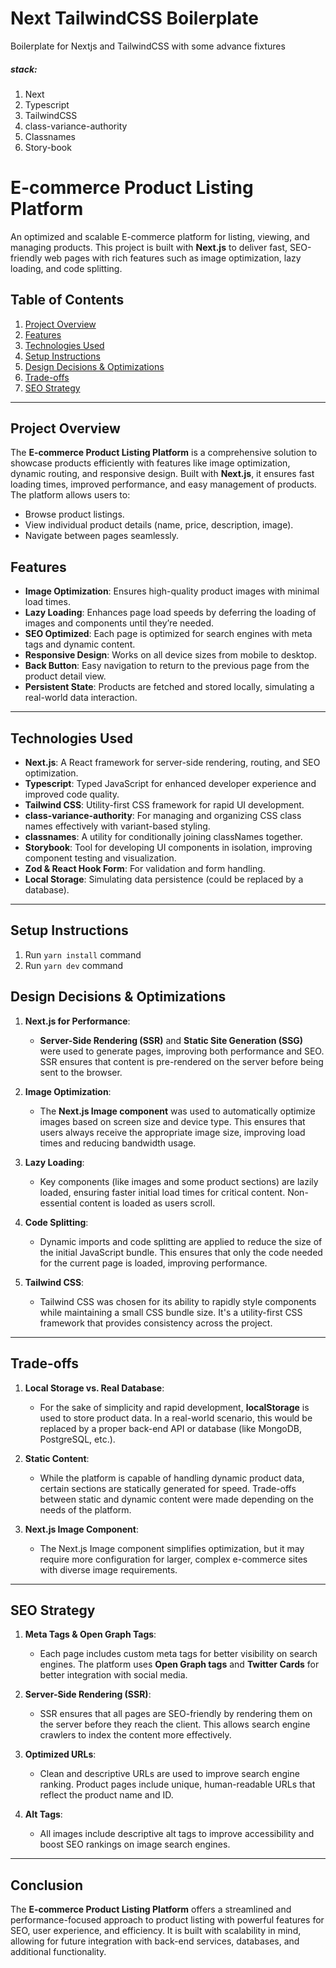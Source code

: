 # Next TailwindCSS Boilerplate

Boilerplate for Nextjs and TailwindCSS with some advance fixtures

##### stack:

1. Next
2. Typescript
3. TailwindCSS
4. class-variance-authority
5. Classnames
6. Story-book

# E-commerce Product Listing Platform

An optimized and scalable E-commerce platform for listing, viewing, and managing products. This project is built with **Next.js** to deliver fast, SEO-friendly web pages with rich features such as image optimization, lazy loading, and code splitting.

## Table of Contents

1. [Project Overview](#project-overview)
2. [Features](#features)
3. [Technologies Used](#technologies-used)
4. [Setup Instructions](#setup-instructions)
5. [Design Decisions & Optimizations](#design-decisions--optimizations)
6. [Trade-offs](#trade-offs)
7. [SEO Strategy](#seo-strategy)

---

## Project Overview

The **E-commerce Product Listing Platform** is a comprehensive solution to showcase products efficiently with features like image optimization, dynamic routing, and responsive design. Built with **Next.js**, it ensures fast loading times, improved performance, and easy management of products. The platform allows users to:

- Browse product listings.
- View individual product details (name, price, description, image).
- Navigate between pages seamlessly.

## Features

- **Image Optimization**: Ensures high-quality product images with minimal load times.
- **Lazy Loading**: Enhances page load speeds by deferring the loading of images and components until they’re needed.
- **SEO Optimized**: Each page is optimized for search engines with meta tags and dynamic content.
- **Responsive Design**: Works on all device sizes from mobile to desktop.
- **Back Button**: Easy navigation to return to the previous page from the product detail view.
- **Persistent State**: Products are fetched and stored locally, simulating a real-world data interaction.

---

## Technologies Used

- **Next.js**: A React framework for server-side rendering, routing, and SEO optimization.
- **Typescript**: Typed JavaScript for enhanced developer experience and improved code quality.
- **Tailwind CSS**: Utility-first CSS framework for rapid UI development.
- **class-variance-authority**: For managing and organizing CSS class names effectively with variant-based styling.
- **classnames**: A utility for conditionally joining classNames together.
- **Storybook**: Tool for developing UI components in isolation, improving component testing and visualization.
- **Zod & React Hook Form**: For validation and form handling.
- **Local Storage**: Simulating data persistence (could be replaced by a database).

---

## Setup Instructions

1. Run `yarn install` command
2. Run `yarn dev` command

## Design Decisions & Optimizations

1. **Next.js for Performance**:
   - **Server-Side Rendering (SSR)** and **Static Site Generation (SSG)** were used to generate pages, improving both performance and SEO. SSR ensures that content is pre-rendered on the server before being sent to the browser.
2. **Image Optimization**:

   - The **Next.js Image component** was used to automatically optimize images based on screen size and device type. This ensures that users always receive the appropriate image size, improving load times and reducing bandwidth usage.

3. **Lazy Loading**:

   - Key components (like images and some product sections) are lazily loaded, ensuring faster initial load times for critical content. Non-essential content is loaded as users scroll.

4. **Code Splitting**:

   - Dynamic imports and code splitting are applied to reduce the size of the initial JavaScript bundle. This ensures that only the code needed for the current page is loaded, improving performance.

5. **Tailwind CSS**:
   - Tailwind CSS was chosen for its ability to rapidly style components while maintaining a small CSS bundle size. It's a utility-first CSS framework that provides consistency across the project.

---

## Trade-offs

1. **Local Storage vs. Real Database**:

   - For the sake of simplicity and rapid development, **localStorage** is used to store product data. In a real-world scenario, this would be replaced by a proper back-end API or database (like MongoDB, PostgreSQL, etc.).

2. **Static Content**:

   - While the platform is capable of handling dynamic product data, certain sections are statically generated for speed. Trade-offs between static and dynamic content were made depending on the needs of the platform.

3. **Next.js Image Component**:
   - The Next.js Image component simplifies optimization, but it may require more configuration for larger, complex e-commerce sites with diverse image requirements.

---

## SEO Strategy

1. **Meta Tags & Open Graph Tags**:

   - Each page includes custom meta tags for better visibility on search engines. The platform uses **Open Graph tags** and **Twitter Cards** for better integration with social media.

2. **Server-Side Rendering (SSR)**:

   - SSR ensures that all pages are SEO-friendly by rendering them on the server before they reach the client. This allows search engine crawlers to index the content more effectively.

3. **Optimized URLs**:

   - Clean and descriptive URLs are used to improve search engine ranking. Product pages include unique, human-readable URLs that reflect the product name and ID.

4. **Alt Tags**:
   - All images include descriptive alt tags to improve accessibility and boost SEO rankings on image search engines.

---

## Conclusion

The **E-commerce Product Listing Platform** offers a streamlined and performance-focused approach to product listing with powerful features for SEO, user experience, and efficiency. It is built with scalability in mind, allowing for future integration with back-end services, databases, and additional functionality.
